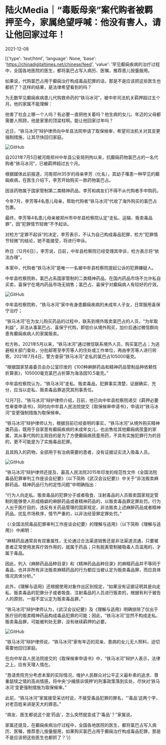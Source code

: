 # 陆火Media｜“毒贩母亲”案代购者被羁押至今，家属绝望呼喊：他没有害人，请让他回家过年！

2021-12-08

[{'type': 'text/html', 'language': None, 'base': 'https://chinadigitaltimes.net/chinese/feed', 'value': '罕见癫痫疾病的治疗过程中，全国各地医院的医生，都将氯巴占写入病历、医嘱，推荐患儿按量服用。

如果说，代购氯巴占用于癫痫治疗构成毒品犯罪的话，那是不是应该把这些医生也都抓了？这样的结果，是法律希望看到的吗？

为无数罕见癫痫疾病患儿代购救命药的“铁马冰河”，被中牟司法机关羁押超过五个月。他的家属不能理解：

他害了社会上哪一个人吗？有必要一直把他关着吗？他生病的女儿、年迈的父母都需要人照顾，他是家里的顶梁柱啊。能让他回家过年吗？

近日，“铁马冰河”辩护律师向中牟县法院申请了取保候审，希望司法机关对其变更强制措施，让其尽快回归家庭。

![GitHub](https://chinadigitaltimes.net/chinese/files/2021/12/post-674275-61b020f7365bb.)

自2021年7月5日被河南郑州中牟县公安局刑拘以来，抗癫痫药物氯巴占的一名代购者“铁马冰河”，已被羁押超过五个月。

根据媒体此前报道，河南郑州35岁的母亲李芳（化名），其幼子罹患一种罕见的癫痫疾病，在医生介绍下，李芳开始购买一款药物氯巴占。

因该药物属于国家管制第二类精神药品，李芳和病友们不得不从代购者手中购药。

今年7月，李芳等4名患儿母亲，帮助代购者“铁马冰河”代收了海外购买的氯巴占包裹。

最终，李芳等4名患儿母亲被郑州市中牟县检察院认定“走私、运输、贩卖毒品罪”，因“犯罪情节轻微”不予起诉。

对检方“定罪不起诉”的决定，李芳表示，不认为自己构成毒品犯罪，检方“犯罪情节轻微”的结论，她不能接受，将进行申诉。

昨日（12月6日），李芳说，日前，中牟县检察院已经受理其申诉，检方表示将“依法办理”。

本案中，代购者“铁马冰河”是唯一一名被中牟县检察院提起公诉的犯罪嫌疑人。

中牟县检察院称，氯巴占系国家管制的二类精神药品，在国内药品市场不允许私自买卖，喜保宁在境内药品市场无销售；氯巴占、喜保宁对癫痫病人有较好的疗效。

![GitHub](https://chinadigitaltimes.net/chinese/files/2021/12/post-674275-61b020f73f28c.)

中牟县检察院称，“铁马冰河”家中有身患癫痫疾病的未成年人子女，日常服用喜保宁治疗；

“铁马冰河”在为女儿购买药品的过程中，联系到境外贩卖氯巴占的人员，“为牟取利益”，非法从事氯巴占、喜保宁代购，即低价从境外购买，加价后通过微信群向患有癫痫疾病人的家属贩卖。

检方称，2021年5月以来，“铁马冰河”通过微信联系境外人员，购买氯巴占；为逃避相关部门查处，分批邮寄至李芳等人的住处或工作单位，再由李芳等人进行转寄。2021年7月4日，警方查获“铁马冰河”走私的氯巴占105000毫克。

“根据国家禁毒委员会办公室印发的《100种麻醉药品和精神药品管制品种依赖性折算表》，105000毫克氯巴占折算为海洛因10.5毫克。”

中牟县检察院认为，“铁马冰河”走私、贩卖毒品，犯罪事实清楚，证据确实、充分，应当以走私、贩卖毒品罪追究其刑事责任。

12月7日，“铁马冰河”辩护律师介绍，日前，他已向中牟县检察院递交《羁押必要性审查申请书》，同时向中牟县人民法院提交《取保候审申请书》，申请对“铁马冰河”变更强制措施为取保候审。

“铁马冰河”辩护律师认为，根据目前已经查明的事实，“铁马冰河”从境外购买精神类药品，既用于自家患有癫痫疾病的未成年女儿，也出售给其他癫痫病孩童的家属，其从事代购的主观目的是为了方便癫痫病孩童用药，不具有实施犯罪行为的目的，更不可能是为了实施毒品犯罪。

且其购入的药物，全部用于有治病需要的患者，没有证据证实流入吸毒人员。

![GitHub](https://chinadigitaltimes.net/chinese/files/2021/12/post-674275-61b020f746b6f.)

“铁马冰河”辩护律师还提及，最高人民法院2015年印发的规范性文件《全国法院毒品犯罪审判工作座谈会纪要》（以下简称《武汉会议纪要》）中关于“非法贩卖麻醉药品、精神药品行为的定性问题”中明确指出：

“行为人向走私、贩卖毒品的犯罪分子或者吸食、注射毒品的人员贩卖国家规定管制的能够使人形成瘾癖的麻醉药品或者精神药品的，以贩卖毒品罪定罪处罚。行为人出于医疗目的，违反有关药品管理的国家规定，非法贩卖上述麻醉药品或者精神药品，扰乱市场秩序，情节严重的，以非法经营罪定罪处罚。”

《〈全国法院毒品犯罪审判工作座谈会纪要〉的理解与适用》（以下简称《理解与适用》）中阐明：

“麻精药品通常具有双重属性，无论通过合法渠道销售还是非法渠道流通，只要被患者正常使用发挥疗效作用的，就属于药品；只有脱离管制被吸毒人员滥用的，才属于毒品。

因此，列入《麻醉药品品种目录》和《精神药品品种目录》的麻精药品并不等同于毒品，也并非所有非法贩卖麻精药品的行为都应当被认定为贩卖毒品罪，而应具体情况具体分析。”

此外，《理解与适用》还根据使用对象作出区别规定，“如果没有证据证明其是向走私、贩卖毒品的犯罪分子或者吸食、注射毒品的人员进行贩卖的，根据有利于被告人的原则，一般不宜认定为贩卖毒品罪。”

“铁马冰河”辩护律师认为，《武汉会议纪要》及《理解与适用》明确排除了仅出于医疗目的贩卖精神药品构成毒品犯罪的可能；因此，“铁马冰河”显然不构成走私、贩卖毒品罪，可能被判处无罪，没有继续羁押的必要。

![GitHub](https://chinadigitaltimes.net/chinese/files/2021/12/post-674275-61b020f74f52a.)

“铁马冰河”辩护律师说，“铁马冰河”家有年迈的双亲、患病的女儿无人照料，迫切需要他回归家庭。

在向中牟县人民法院提交的《取保候审申请书》中，“铁马冰河”辩护人表示，法律之上，应有天理人情在。

“恳请贵院充分考虑本案的实际情况，维护人民群众对公平正义最朴素的追求、尊重舐犊之情的高尚情感，将中央‘少捕慎诉慎押’的刑事政策落到实处，尽快对‘铁马冰河’变更强制措施为取保候审。”

此前，“铁马冰河”家属接受采访时说，不接受毒品犯罪的罪名，“‘毒品’这两个字，对老百姓来讲是天大的罪恶。”

“病友、医生都说这个是‘药品’，怎么突然就变成了‘毒品’？”家属说。

家属还提及，在癫痫疾病治疗过程中，全国各地医院的医生，都将氯巴占写入病历、医嘱，推荐患儿按量服用，如果购买氯巴占用于癫痫治疗构成毒品犯罪，那是不是应该把这些医生也都抓了？'}]